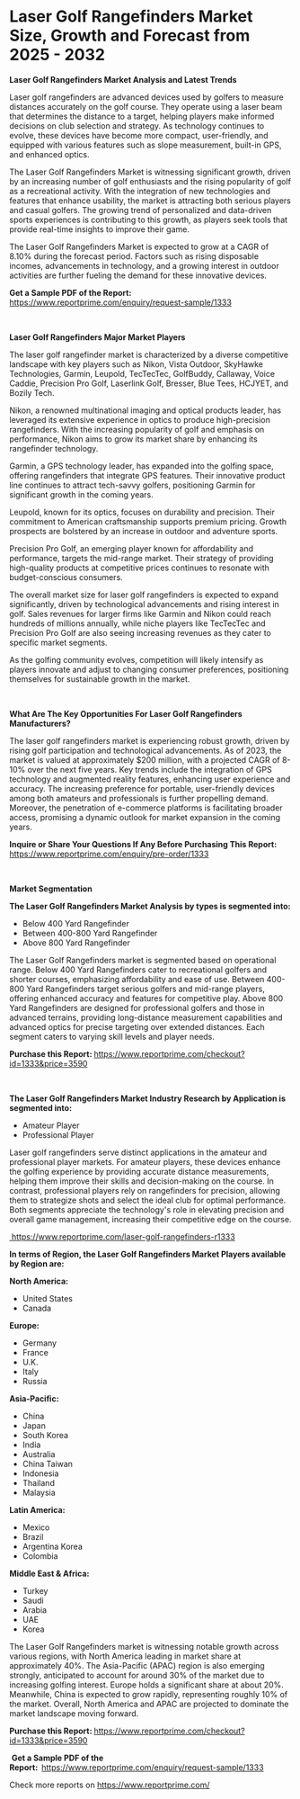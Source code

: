 <p><h1>Laser Golf Rangefinders Market Size, Growth and Forecast from 2025 - 2032</h1></p><p><strong>Laser Golf Rangefinders Market Analysis and Latest Trends</strong></p>
<p><p>Laser golf rangefinders are advanced devices used by golfers to measure distances accurately on the golf course. They operate using a laser beam that determines the distance to a target, helping players make informed decisions on club selection and strategy. As technology continues to evolve, these devices have become more compact, user-friendly, and equipped with various features such as slope measurement, built-in GPS, and enhanced optics.</p><p>The Laser Golf Rangefinders Market is witnessing significant growth, driven by an increasing number of golf enthusiasts and the rising popularity of golf as a recreational activity. With the integration of new technologies and features that enhance usability, the market is attracting both serious players and casual golfers. The growing trend of personalized and data-driven sports experiences is contributing to this growth, as players seek tools that provide real-time insights to improve their game.</p><p>The Laser Golf Rangefinders Market is expected to grow at a CAGR of 8.10% during the forecast period. Factors such as rising disposable incomes, advancements in technology, and a growing interest in outdoor activities are further fueling the demand for these innovative devices.</p></p>
<p><strong>Get a Sample PDF of the Report:&nbsp;</strong> <a href="https://www.reportprime.com/enquiry/request-sample/1333?utm_campaign=2750&utm_medium=2&utm_source=Github&utm_content=ia&utm_term=18032025&utm_id=laser-golf-rangefinders">https://www.reportprime.com/enquiry/request-sample/1333</a></p>
<p>&nbsp;</p>
<p><strong>Laser Golf Rangefinders Major Market Players</strong></p>
<p><p>The laser golf rangefinder market is characterized by a diverse competitive landscape with key players such as Nikon, Vista Outdoor, SkyHawke Technologies, Garmin, Leupold, TecTecTec, GolfBuddy, Callaway, Voice Caddie, Precision Pro Golf, Laserlink Golf, Bresser, Blue Tees, HCJYET, and Bozily Tech. </p><p>Nikon, a renowned multinational imaging and optical products leader, has leveraged its extensive experience in optics to produce high-precision rangefinders. With the increasing popularity of golf and emphasis on performance, Nikon aims to grow its market share by enhancing its rangefinder technology.</p><p>Garmin, a GPS technology leader, has expanded into the golfing space, offering rangefinders that integrate GPS features. Their innovative product line continues to attract tech-savvy golfers, positioning Garmin for significant growth in the coming years.</p><p>Leupold, known for its optics, focuses on durability and precision. Their commitment to American craftsmanship supports premium pricing. Growth prospects are bolstered by an increase in outdoor and adventure sports.</p><p>Precision Pro Golf, an emerging player known for affordability and performance, targets the mid-range market. Their strategy of providing high-quality products at competitive prices continues to resonate with budget-conscious consumers.</p><p>The overall market size for laser golf rangefinders is expected to expand significantly, driven by technological advancements and rising interest in golf. Sales revenues for larger firms like Garmin and Nikon could reach hundreds of millions annually, while niche players like TecTecTec and Precision Pro Golf are also seeing increasing revenues as they cater to specific market segments.</p><p>As the golfing community evolves, competition will likely intensify as players innovate and adjust to changing consumer preferences, positioning themselves for sustainable growth in the market.</p></p>
<p>&nbsp;</p>
<p><strong>What Are The Key Opportunities For Laser Golf Rangefinders Manufacturers?</strong></p>
<p><p>The laser golf rangefinders market is experiencing robust growth, driven by rising golf participation and technological advancements. As of 2023, the market is valued at approximately $200 million, with a projected CAGR of 8-10% over the next five years. Key trends include the integration of GPS technology and augmented reality features, enhancing user experience and accuracy. The increasing preference for portable, user-friendly devices among both amateurs and professionals is further propelling demand. Moreover, the penetration of e-commerce platforms is facilitating broader access, promising a dynamic outlook for market expansion in the coming years.</p></p>
<p><strong>Inquire or Share Your Questions If Any Before Purchasing This Report:</strong> <a href="https://www.reportprime.com/enquiry/pre-order/1333?utm_campaign=2750&utm_medium=2&utm_source=Github&utm_content=ia&utm_term=18032025&utm_id=laser-golf-rangefinders">https://www.reportprime.com/enquiry/pre-order/1333</a></p>
<p>&nbsp;</p>
<p><strong>Market Segmentation</strong></p>
<p><strong>The Laser Golf Rangefinders Market Analysis by types is segmented into:</strong></p>
<p><ul><li>Below 400 Yard Rangefinder</li><li>Between 400-800 Yard Rangefinder</li><li>Above 800 Yard Rangefinder</li></ul></p>
<p><p>The Laser Golf Rangefinders market is segmented based on operational range. Below 400 Yard Rangefinders cater to recreational golfers and shorter courses, emphasizing affordability and ease of use. Between 400-800 Yard Rangefinders target serious golfers and mid-range players, offering enhanced accuracy and features for competitive play. Above 800 Yard Rangefinders are designed for professional golfers and those in advanced terrains, providing long-distance measurement capabilities and advanced optics for precise targeting over extended distances. Each segment caters to varying skill levels and player needs.</p></p>
<p><strong>Purchase this Report:&nbsp;</strong><a href="https://www.reportprime.com/checkout?id=1333&price=3590&utm_campaign=2750&utm_medium=2&utm_source=Github&utm_content=ia&utm_term=18032025&utm_id=laser-golf-rangefinders">https://www.reportprime.com/checkout?id=1333&price=3590</a></p>
<p>&nbsp;</p>
<p><strong>The Laser Golf Rangefinders Market Industry Research by Application is segmented into:</strong></p>
<p><ul><li>Amateur Player</li><li>Professional Player</li></ul></p>
<p><p>Laser golf rangefinders serve distinct applications in the amateur and professional player markets. For amateur players, these devices enhance the golfing experience by providing accurate distance measurements, helping them improve their skills and decision-making on the course. In contrast, professional players rely on rangefinders for precision, allowing them to strategize shots and select the ideal club for optimal performance. Both segments appreciate the technology's role in elevating precision and overall game management, increasing their competitive edge on the course.</p></p>
<p><a href="https://www.reportprime.com/laser-golf-rangefinders-r1333?utm_campaign=2750&utm_medium=2&utm_source=Github&utm_content=ia&utm_term=18032025&utm_id=laser-golf-rangefinders">&nbsp;https://www.reportprime.com/laser-golf-rangefinders-r1333</a></p>
<p><strong>In terms of Region, the Laser Golf Rangefinders Market Players available by Region are:</strong></p>
<p>
    <p> <strong> North America: </strong>
        <ul>
            <li>United States</li>
            <li>Canada</li>
        </ul>
        </p> 
    <p> <strong> Europe: </strong>
        <ul>
            <li>Germany</li>
            <li>France</li>
            <li>U.K.</li>
            <li>Italy</li>
            <li>Russia</li>
        </ul>
        </p> 
    <p> <strong> Asia-Pacific: </strong>
        <ul>
            <li>China</li>
            <li>Japan</li>
            <li>South Korea</li>
            <li>India</li>
            <li>Australia</li>
            <li>China Taiwan</li>
            <li>Indonesia</li>
            <li>Thailand</li>
            <li>Malaysia</li>
        </ul>
        </p> 
    <p> <strong> Latin America: </strong>
        <ul>
            <li>Mexico</li>
            <li>Brazil</li>
            <li>Argentina Korea</li>
            <li>Colombia</li>
        </ul>
        </p> 
    <p> <strong> Middle East & Africa: </strong>
        <ul>
            <li>Turkey</li>
            <li>Saudi</li>
            <li>Arabia</li>
            <li>UAE</li>
            <li>Korea</li>
        </ul>
    </p>
    </p>
<p><p>The Laser Golf Rangefinders market is witnessing notable growth across various regions, with North America leading in market share at approximately 40%. The Asia-Pacific (APAC) region is also emerging strongly, anticipated to account for around 30% of the market due to increasing golfing interest. Europe holds a significant share at about 20%. Meanwhile, China is expected to grow rapidly, representing roughly 10% of the market. Overall, North America and APAC are projected to dominate the market landscape moving forward.</p></p>
<p><strong>Purchase this Report: </strong><a href="https://www.reportprime.com/checkout?id=1333&price=3590&utm_campaign=2750&utm_medium=2&utm_source=Github&utm_content=ia&utm_term=18032025&utm_id=laser-golf-rangefinders">https://www.reportprime.com/checkout?id=1333&price=3590</a></p>
<p>&nbsp;<strong>Get a Sample PDF of the Report:&nbsp;&nbsp;</strong><a href="https://www.reportprime.com/enquiry/request-sample/1333?utm_campaign=2750&utm_medium=2&utm_source=Github&utm_content=ia&utm_term=18032025&utm_id=laser-golf-rangefinders">https://www.reportprime.com/enquiry/request-sample/1333</a></p>
<p><strong></strong></p>
<p>Check more reports on <a href="https://www.reportprime.com/?utm_campaign=2750&utm_medium=2&utm_source=Github&utm_content=ia&utm_term=18032025&utm_id=laser-golf-rangefinders">https://www.reportprime.com/</a></p>